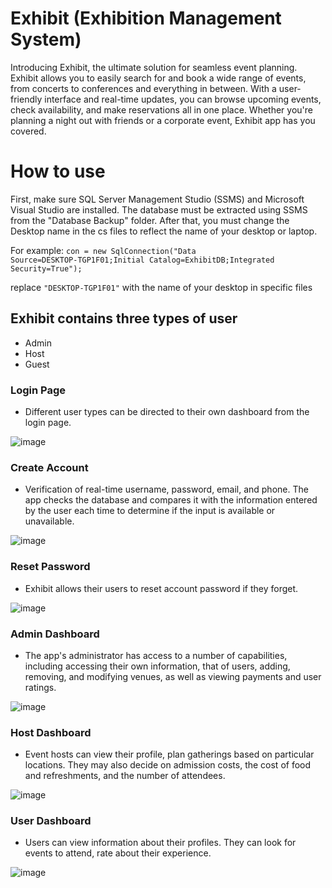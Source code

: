 # Exhibit (Exhibition Management System)

Introducing Exhibit, the ultimate solution for seamless event planning. Exhibit allows you to easily search for and book a wide range of events, from concerts to conferences and everything in between. With a user-friendly interface and real-time updates, you can browse upcoming events, check availability, and make reservations all in one place. Whether you're planning a night out with friends or a corporate event, Exhibit app has you covered.

# How to use
First, make sure SQL Server Management Studio (SSMS) and Microsoft Visual Studio are installed. The database must be extracted using SSMS from the "Database Backup" folder. After that, you must change the Desktop name in the cs files to reflect the name of your desktop or laptop. 

For example: 
<code>con = new SqlConnection("Data Source=DESKTOP-TGP1F01;Initial Catalog=ExhibitDB;Integrated Security=True");</code>

replace <code>"DESKTOP-TGP1F01"</code> with the name of your desktop in specific files

## Exhibit contains three types of user
- Admin
- Host
- Guest


### Login Page
- Different user types can be directed to their own dashboard from the login page.
 
![image](https://github.com/tahsinhasib/Exhibition_Management_System/assets/99963332/db47668c-9016-49c1-be1f-2bdf94a77ce0)

### Create Account
- Verification of real-time username, password, email, and phone. The app checks the database and compares it with the information entered by the user each time to determine if the input is available or unavailable.

![image](https://github.com/tahsinhasib/Exhibition_Management_System/assets/99963332/42d4f9c9-9af8-4e15-8a02-e66b1beb2791)

### Reset Password
- Exhibit allows their users to reset account password if they forget.

![image](https://github.com/tahsinhasib/Exhibition_Management_System/assets/99963332/d6958ad5-c8a2-4201-9b75-06901a9b7ebf)

### Admin Dashboard
- The app's administrator has access to a number of capabilities, including accessing their own information, that of users, adding, removing, and modifying venues, as well as viewing payments and user ratings.

![image](https://github.com/tahsinhasib/Exhibition_Management_System/assets/99963332/df2e4136-0d08-437f-a048-9136338c8d28)

### Host Dashboard
- Event hosts can view their profile, plan gatherings based on particular locations. They may also decide on admission costs, the cost of food and refreshments, and the number of attendees.

![image](https://github.com/tahsinhasib/Exhibition_Management_System/assets/99963332/47a2adf7-bd78-4bdb-9dba-3a57e87c3a9d)

### User Dashboard
- Users can view information about their profiles. They can look for events to attend, rate about their experience.

![image](https://github.com/tahsinhasib/Exhibition_Management_System/assets/99963332/be6e9bc9-db88-4ad4-91c1-decc31de803e)






